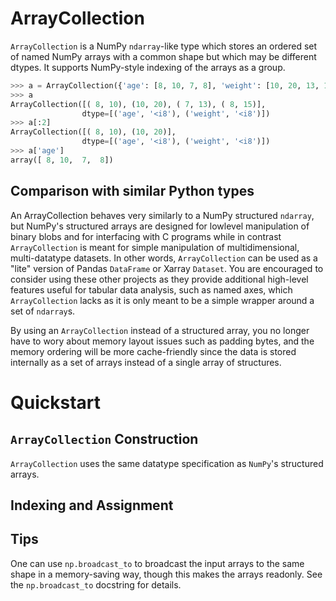 ArrayCollection
===============

`ArrayCollection` is a NumPy `ndarray`-like type which stores an ordered set of
named NumPy arrays with a common shape but which may be different dtypes. It
supports NumPy-style indexing of the arrays as a group.

```python
>>> a = ArrayCollection({'age': [8, 10, 7, 8], 'weight': [10, 20, 13, 15]})
>>> a
ArrayCollection([( 8, 10), (10, 20), ( 7, 13), ( 8, 15)],
                dtype=[('age', '<i8'), ('weight', '<i8')])
>>> a[:2]
ArrayCollection([( 8, 10), (10, 20)],
                dtype=[('age', '<i8'), ('weight', '<i8')])
>>> a['age']
array([ 8, 10,  7,  8])
```

Comparison with similar Python types
------------------------------------

An ArrayCollection behaves very similarly to a NumPy structured `ndarray`, but
NumPy's structured arrays are designed for lowlevel manipulation of binary blobs and for interfacing with C programs while in contrast `ArrayCollection` is meant for simple manipulation of multidimensional, multi-datatype datasets. In other words, `ArrayCollection` can be used as a "lite" version of Pandas `DataFrame` or Xarray `Dataset`. You are encouraged to consider using these other projects as they provide additional high-level features useful for tabular data analysis, such as named axes, which `ArrayCollection` lacks as it is only meant to be a simple wrapper around a set of `ndarray`s.

By using an `ArrayCollection` instead of a structured array, you no longer have to wory about memory layout issues such as padding bytes, and the memory ordering will be more cache-friendly since the data is stored internally as a set of arrays instead of a single array of structures.

Quickstart
==========

`ArrayCollection` Construction
------------------------------

`ArrayCollection` uses the same datatype specification as `NumPy`'s structured arrays.

Indexing and Assignment
-----------------------

Tips
----

One can use `np.broadcast_to` to broadcast the input arrays to the
same shape in a memory-saving way, though this makes the arrays readonly.
See the `np.broadcast_to` docstring for details.
